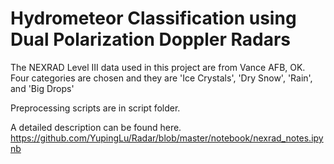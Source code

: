 # Hydrometeor Classification using Dual Polarization Doppler Radars

The NEXRAD Level III data used in this project are from Vance AFB, OK. Four categories are chosen and they are 'Ice Crystals', 'Dry Snow', 'Rain', and 'Big Drops'

Preprocessing scripts are in script folder.

A detailed description can be found here. 
https://github.com/YupingLu/Radar/blob/master/notebook/nexrad_notes.ipynb

